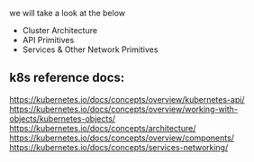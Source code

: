 we will take a look at the below

 - Cluster Architecture
 - API Primitives
 - Services & Other Network Primitives
## k8s reference docs:

https://kubernetes.io/docs/concepts/overview/kubernetes-api/
https://kubernetes.io/docs/concepts/overview/working-with-objects/kubernetes-objects/
https://kubernetes.io/docs/concepts/architecture/
https://kubernetes.io/docs/concepts/overview/components/
https://kubernetes.io/docs/concepts/services-networking/
